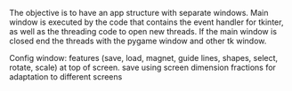 The objective is to have an app structure with separate windows. 
Main window is executed by the code that contains the event handler for tkinter, as well as the threading code to open new threads.
If the main window is closed end the threads with the pygame window and other tk window.

Config window:
features (save, load, magnet, guide lines, shapes, select, rotate, scale) at top of screen.
save using screen dimension fractions for adaptation to different screens